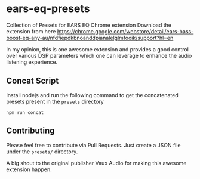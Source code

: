 # ears-eq-presets
Collection of Presets for EARS EQ Chrome extension
Download the extension from here https://chrome.google.com/webstore/detail/ears-bass-boost-eq-any-au/nfdfiepdkbnoanddpianalelglmfooik/support?hl=en

In my opinion, this is one awesome extension and provides a good control over various DSP parameters which one can leverage to enhance the audio listening experience.

## Concat Script
Install nodejs and run the following command to get the concatenated presets present in the `presets`
directory

```
npm run concat
```


## Contributing
Please feel free to contribute via Pull Requests. Just create a JSON file under the `presets/` directory.

A big shout to the original publisher Vaux Audio for making this awesome extension happen.
